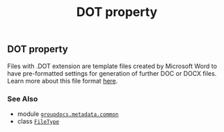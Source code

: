 ﻿---
title: DOT property
second_title: GroupDocs.Metadata for Python via .NET API References
description: 
type: docs
url: /python-net/groupdocs.metadata.common/filetype/dot/
is_root: false
weight: 220
---

## DOT property


Files with .DOT extension are template files created by Microsoft Word to have pre-formatted settings
for generation of further DOC or DOCX files. Learn more about this file format
[here](https://wiki.fileformat.com/word-processing/dot/).

### See Also
* module [`groupdocs.metadata.common`](../../)
* class [`FileType`](/metadata/python-net/groupdocs.metadata.common/filetype)
